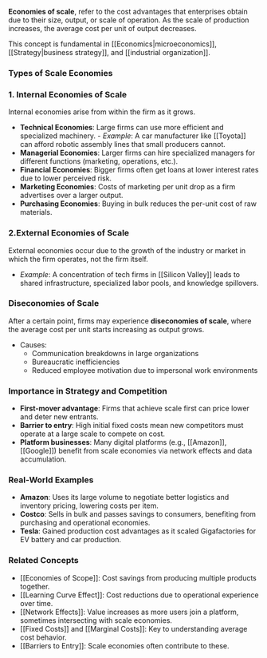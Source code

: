 **Economies of scale**, refer to the cost advantages that enterprises obtain due to their size, output, or scale of operation. As the scale of production increases, the average cost per unit of output decreases.

This concept is fundamental in [[Economics|microeconomics]], [[Strategy|business strategy]], and [[industrial organization]].

### Types of Scale Economies

### 1. Internal Economies of Scale
    
Internal economies arise from within the firm as it grows.
- **Technical Economies**: Large firms can use more efficient and specialized machinery.
		- _Example_: A car manufacturer like [[Toyota]] can afford robotic assembly lines that small producers cannot.
- **Managerial Economies**: Larger firms can hire specialized managers for different functions (marketing, operations, etc.).
- **Financial Economies**: Bigger firms often get loans at lower interest rates due to lower perceived risk.	
- **Marketing Economies**: Costs of marketing per unit drop as a firm advertises over a larger output.	
- **Purchasing Economies**: Buying in bulk reduces the per-unit cost of raw materials.
        
### 2.External Economies of Scale
    
External economies occur due to the growth of the industry or market in which the firm operates, not the firm itself.
- _Example_: A concentration of tech firms in [[Silicon Valley]] leads to shared infrastructure, specialized labor pools, and knowledge spillovers.        

### Diseconomies of Scale

After a certain point, firms may experience **diseconomies of scale**, where the average cost per unit starts increasing as output grows.
- Causes:    
    - Communication breakdowns in large organizations        
    - Bureaucratic inefficiencies        
    - Reduced employee motivation due to impersonal work environments        

### Importance in Strategy and Competition

- **First-mover advantage**: Firms that achieve scale first can price lower and deter new entrants.    
- **Barrier to entry**: High initial fixed costs mean new competitors must operate at a large scale to compete on cost.    
- **Platform businesses**: Many digital platforms (e.g., [[Amazon]], [[Google]]) benefit from scale economies via network effects and data accumulation.
    
### Real-World Examples

- **Amazon**: Uses its large volume to negotiate better logistics and inventory pricing, lowering costs per item.    
- **Costco**: Sells in bulk and passes savings to consumers, benefiting from purchasing and operational economies.    
- **Tesla**: Gained production cost advantages as it scaled Gigafactories for EV battery and car production.
    
### Related Concepts

- [[Economies of Scope]]: Cost savings from producing multiple products together.    
- [[Learning Curve Effect]]: Cost reductions due to operational experience over time.    
- [[Network Effects]]: Value increases as more users join a platform, sometimes intersecting with scale economies.    
- [[Fixed Costs]] and [[Marginal Costs]]: Key to understanding average cost behavior.    
- [[Barriers to Entry]]: Scale economies often contribute to these.
    
